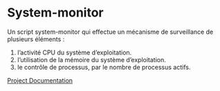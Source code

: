 # System-monitor
Un script system-monitor qui effectue un mécanisme de surveillance de plusieurs éléments : 
1. l’activité CPU du système d’exploitation.
2. l’utilisation de la mémoire du système d’exploitation. 
3. le contrôle de processus, par le nombre de processus actifs.

[Project Documentation](Documentation_System_MONITOR.pdf)
